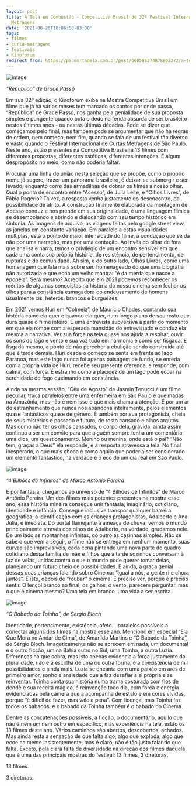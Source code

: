 ```yaml
---
layout: post
title: A Tela em Combustão - Competitiva Brasil do 32º Festival Internacional de Curtas
  Metragens
date: '2021-08-26T10:06:50-03:00'
tags:
- filmes
- curta-metragens
- festivais
- Kinoforum
redirect_from: https://paomortadela.com.br/post/660585274878902272/a-tela-em-combust%C3%A3o-competitiva-brasil-do-32%C2%BA
---
```

![image](https://64.media.tumblr.com/e1d04a57a7842c2707ae0b4b65b20a65/9aba20a0eec4d7de-bf/s540x810/20242620312ccee8a5c185c100ec9190a0bf4f1a.jpg)

_“República” de Grace Passô&nbsp;_

Em sua 32ª edição, o Kinoforum exibe na Mostra Competitiva Brasil um filme que já há vários meses tem marcado os cantos por onde passa, “República” de Grace Passô, nos ganha pela genialidade de sua proposta simples e pungente quando bota o dedo na ferida absurda de ser brasileiro nestes últimos anos - ou nestas últimas décadas. Pode se dizer que começamos pelo final, mas também pode se argumentar que não há regras de ordem, nem começo, nem fim, quando se fala de um festival tão diverso e vasto quando o Festival Internacional de Curtas Metragens de São Paulo. Neste ano, estão presentes na Competitiva Brasileira 13 filmes com diferentes propostas, diferentes estéticas, diferentes intenções. E algum despropósito no meio, como não poderia faltar.&nbsp;&nbsp;

Procurar uma linha de união nesta seleção que se propõe, como o próprio nome já sugere, trazer um panorama brasileiro, é deixar-se submergir e ser levado, enquanto corre das armadilhas de dobrar os filmes a nosso olhar. Qual o ponto de encontro entre “Acesso”, de Julia Leite, e “Olhos Livres”, de Fábio Rogério? Talvez, a resposta venha justamente do desencontro, da possibilidade de atrito. A construção finamente elaborada da montagem de Acesso conduz e nos prende em sua originalidade, é uma linguagem fílmica se desembolando e abrindo e dialogando com seu tempo histórico em sintonia. As imagens de arquivo, as viagens feitas pelo google street view, as janelas em constante variação. Em paralelo a estas visualidades múltiplas, está o ponto de maior intensidade do filme, a condução que se dá não por uma narração, mas por uma contação. Ao invés do olhar de fora que analisa e narra, temos o privilégio de um encontro sensível em que cada uma conta sua própria história, de resistência, de pertencimento, de rupturas e de comunidade. Ah sim, e do outro lado, Olhos Livres, como uma homenagem que fala mais sobre seu homenageado do que uma biografia não autorizada e que ecoa um velho mantra: “é da merda que nasce a epopeia”. Será mesmo? Acredito que em 2021 podemos reconhecer os méritos de algumas conquistas na história do nosso cinema sem fechar os olhos para a constância esmagadora do endeusamento de homens usualmente cis, héteros, brancos e burgueses. &nbsp;

Em 2021 vemos Huri em “Colmeia”, de Maurício Chades, contando sua história como ela quer e quando ela quer, num longo plano de seu rosto que dura quase o filme inteiro. É uma entrevista subversiva a partir do momento em que ela rompe com a esperada mansidão do entrevistado e conduz ela mesma a narrativa. Ver sua força na tela quase nos ajuda a respirar, ouvir os sons do lago e vento e sua voz tudo em harmonia é como ser fisgada. E fisgada mesmo, a ponto de não perceber a ebulição sendo construída até que é tarde demais. Huri desde o começo se senta em frente ao lago Paranoá, mas este lago nunca foi apenas paisagem de fundo, se enreda com a própria vida de Huri, recebe seu presente oferenda, e responde, com calma, com força. É estranho como a placidez de um lago pode ecoar na serenidade do fogo queimando em constância. &nbsp;

Ainda na mesma sessão, “Céu de Agosto” de Jasmin Tenucci é um filme peculiar, traça paralelos entre uma enfermeira em São Paulo e queimadas na Amazônia, mas não é nem isso o que mais chama a atenção. É por um ar de estranhamento que nunca nos abandona inteiramente, pelos elementos quase fantásticos quase de gênero. É também por sua protagonista, cheia de seus mistérios e passado e futuro, de rosto cansado e olhos argutos. Mas como não ter os olhos cansados, o corpo dela, grávida, ainda assim continua a ser um convite para que alguém sempre tenha um comentário, uma dica, um questionamento. Menino ou menina, onde está o pai? “Não tem, graças a Deus” ela responde, e a resposta atravessa a tela. No final inesperado, o que mais choca é como aquilo que poderia ser considerado um elemento fantástico, na verdade é o eco de um dia real em São Paulo. &nbsp;

![image](https://64.media.tumblr.com/47bf5eca7352115527f927f2c874486f/9aba20a0eec4d7de-da/s540x810/c0b6a4d25eef21534d71fd121f477e1cda1c7501.png)

_“4 Bilhões de Infinitos” de Marco Antônio Pereira&nbsp;_

E por fantasia, chegamos ao universo de “4 Bilhões de Infinitos” de Marco Antônio Pereira. Um dos filmes mais potentes presentes na mostra esse ano, essa história mineira consegue unir fantasia, imaginário, cotidiano, identidade e infância. Consegue inclusive transpor qualquer barreira geográfica, a identificação com as crianças protagonistas, Adalberto e Ana Júlia, é imediata. Do portal flamejante à ameaça de chuva, vemos o mundo principalmente através dos olhos de Adalberto, na verdade, grudamos nele. De um lado as montanhas infinitas, do outro as casinhas simples. Não se sabe o que vem a seguir, o filme não se entrega em nenhum momento, suas curvas são imprevisíveis, cada cena pintando uma nova parte do quadro cotidiano dessa família de mãe e filhos que à tarde sozinhos conversam à luz de velas, unidas contra o que o mundo pode querer tomar delas, planejando um futuro cheio de possibilidades. E ainda, a graça genial dessas duas crianças falando sobre Cinema: “igual a nós, a gente ri e chora juntos”. E isto, depois de “roubar” o cinema. É preciso ver, porque é preciso sentir. O lençol branco ao final, os galhos, o vento, parecem perguntar, mas o que é cinema mesmo? Uma tela em branco, uma vida a ser escrita.

![image](https://64.media.tumblr.com/b585bdcda2ce70e352f8b4fa279f17bc/9aba20a0eec4d7de-55/s540x810/9d15db021878131abe98110a924489d2abb18fea.jpg)

_“O Babado da Toinha”, de Sérgio Bloch&nbsp;_

Identidade, pertencimento, existência, afeto… paralelos possíveis a conectar alguns dos filmes na mostra esse ano. Menciono em especial “Ela Que Mora no Andar de Cima”, de Amarildo Martins e “O Babado da Toinha”, de Sérgio Bloch. Imageticamente não se aprecem em nada, um documental e o outro ficção, um na Bahia outro no Sul, uma Toinha, a outra Luzia. Diferenças há que sobra, mas isto apenas evidencia a força justamente da pluralidade, não é a escolha de uma ou outra forma, é a coexistência de mil possibilidades e ainda mais. Luzia se encanta com uma paixão em ares de primeiro amor, sonho e ansiedade que a faz desafiar a si própria e se reinventar. Toinha conta sua história numa trama costurada com fios de dendê e sua receita mágica, é reinvenção todo dia, com força e energia evidenciadas pela câmera que a acompanha de estalo e em cores vívidas, porque “é difícil de fazer, mas vale a pena”. Com licença, mas Toinha faz todos os babados, e o babado da Toinha também é o babado do Cinema.

Dentre as concatenações possíveis, a ficção, o documentário, aquilo que não é nem um nem outro em específico, mas experiência na tela, estão os 13 filmes deste ano. Vários caminhos são abertos, descobertos, achados. Mas ainda resta a sensação de que falta algo, algo que exploda, algo que ecoe na mente insistentemente, mas é claro, não é tão justo falar do que falta. Exceto, pela clara falta de diversidade na direção dos filmes daquela que é uma das principais mostras do festival: 13 filmes, 3 diretoras. &nbsp;

13 filmes.

3 diretoras.

